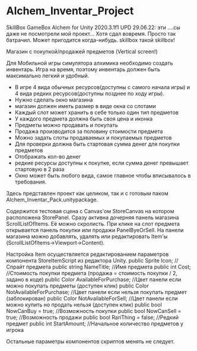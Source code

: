 # Alchem_Inventar_Project
SkillBox GameBox Alchem for Unity 2020.3.1f1
UPD 29.06.22: эти ....сы даже не посмотрели мой проект... Хотя сдал вовремя. Просто так батрачил. Может пригодится когда-нибудь. skillbox такой skillbox!

Магазин с покупкой/продажей предметов (Vertical screen!)

Для Мобильной игры симулятора алхимика необходимо создать инвентарь. Игра на время, поэтому инвентарь должен быть максимально легкий и удобный.

* В игре 4 вида обычных ресурсов(доступны с самого начала игры) и 4 вида редких ресурсов(доступны позднее по ходу игры). 
* Нужно сделать окно магазина
* магазин должен иметь размер в виде окна со слотами
* Каждый слот может хранить в себе только один тип предметов
* У каждого предмета должна быть своя цена и иконка
* Предметы можно продавать и покупать
* Продажа производится за половину стоимости предмета
* Можно задать слоты продаваемых и покупаемых предметов
* Для проверки должна быть стартовая сумма денег для покупки предметов
* Отображать кол-во денег
* редкие ресурсы доступны к покупке, если сумма денег превышает стартовую в 2 раза
* Окно может быть любого вида, самое главное чтобы вписывалось в требования.

Здесь представлен проект как целиком, так и с готовым паком Alchem_Inventar_Pack.unitypackage.

Содержится тестовая сцена с Canvas'ом StoreCanvas на котором расположена StorePanel. Сразу активна дочерняя панель магазина ScrollListOfItems. Её можно скролисть. При клике на слот предмета открывается панель покупки или продажи PanelByeOrSell.
На панели магазина можно добавлять, удалять или редактировать Item'ы (ScrollListOfItems->Viewport->Content).

Настройка Item осуществляется редактированием параметров компонента StoreItemScript из редактора Unity.
    public Sprite Icon; //Спрайт предмета
    public string NameTitle; //Имя предмета
    public int Cost; //Стоимость покупки предмета (продажа = стоимость покупки / 2, задано в коде)
    public Color AvailableForPurchase; //Цвет панели если можно покупать предметы (доступен клик)
    public Color NotAvailableForPurchase; //Цвет панели если нельзя покупать предмет (заблокирован)
    public Color NotAvailableForSell; //Цвет панели если можно купить но продать нельзя (доступен клик)
    public bool NowCanBuy = true; //Возможность покупки
    public bool NowCanSell = true; //Возможность продажи
    public bool RariThing = false; //Редкий предмет
    public int StartAmount; //Начальное количество предметов у игрока

Остальные параметры компонентов скриптов менять не следует.
